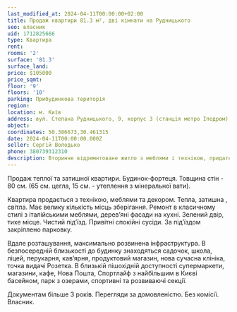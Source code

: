 ```yaml
---
last_modified_at: 2024-04-11T00:00:00+02:00
title: Продаж квартири 81.3 м², дві кімнати на Рудницького
seo: власник
uid: 1712825666
type: Квартира
rent:
rooms: '2'
surface: '81.3'
surface_land:
price: $105000
price_sqmt:
floor: '9'
floors: '10'
parking: Прибудинкова територія
region:
location: м. Київ
address: вул. Степана Рудницького, 9, корпус 3 (станція метро Іподром), Голосіївський район
object:
coordinates: 50.386673,30.461315
date: 2024-04-11T00:00:00.000Z
seller: Сергій Володько
phone: 380739312310
description: Вторинне відремнтоване житло з меблями і технікою, придатне і готове для проживання
---
```


Продаж теплої та затишної квартири. Будинок-фортеця. Товщина стін - 80 см. (65 см. цегла, 15 см. - утеплення з мінеральної вати).

Квартира продається з технікою, меблями та декором. Тепла, затишна , світла. Має велику кількість місць зберігання. Ремонт в класичному стилі з італійськими меблями, деревʼяні фасади на кухні. Зелений двір, тихе місце. Чистий підʼїзд. Привітні спокійні сусіди. За підʼїздом закріплено парковку.

Вдале розташування, максимально розвинена інфраструктура. В безпосередній близькості до будинку знаходяться садочок, школа, ліцей, перукарня, кавʼярня, продуктовий магазин, нова сучасна клініка, точка видачі Розетка. В близькій пішохідній доступності супермаркети, магазини, кафе, Нова Пошта, Спортлайф з найбільшим в Києві басейном, парк з озерами, спортивні та розвиваючі секції.

Документам більше 3 років. Перегляди за домовленістю. Без комісії. Власник.

